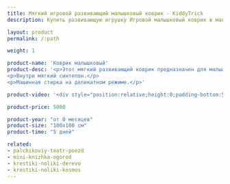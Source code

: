 ```yaml
---
title: Мягкий игровой развивающий малышковый коврик - KiddyTrick
description: Купить развивающую игрушку Игровой малышковый коврик в магазине KiddyTrick

layout: product
permalink: /:path

weight: 1

product-name: 'Коврик малышковый'
product-desc: '<p>Этот мягкий развивающий коврик предназначен для малышей любого возраста. Коврик содержит элементы, развивающие мелкую моторику, тактильные ощущения и внимание ребенка. Грибы выполнены из флиса. Большой мухомор съемный на завязках, внутри вшита гремелка. Шляпка маленького мухомора закрывается на липучку. У жучка раскрываются крылья и вытягиваются ножки. Один дубовый листочек шуршит, и под ним спряталась пуговка. Домик улитки пристегивается к коврику кнопкой и выполнен в виде пружинки. Ягодки перетягиваются, одна ягодка пищит. При желании, их можно отвязать. По паутинке гуляют бусины. В желтом кармашке-уголке спрятались пуговки, бубенчик, помпончик и бусина. Зеленая травка пристегивается на пуговку и магнитную кнопку, внутри одной травинки шариковый наполнитель. Также на коврике присутствуют разные ленточки.</p> 
<p>Внутри мягкий синтепон.</p>
<p>Машинная стирка на деликатном режиме.</p>'

product-video: '<div style="position:relative;height:0;padding-bottom:56.25%"><iframe src="https://www.youtube.com/embed/JEe822zUPOI?ecver=2" width="640" height="360" frameborder="0" style="position:absolute;width:100%;height:100%;left:0" allowfullscreen></iframe></div>'

product-price: 5000

product-year: "от 0 месяцев"
product-size: "100х100 см"
product-time: "5 дней"

related:
- palchikoviy-teatr-poezd
- mini-knizhka-ogorod
- krestiki-noliki-derevo
- krestiki-noliki-kosmos
---
```

	